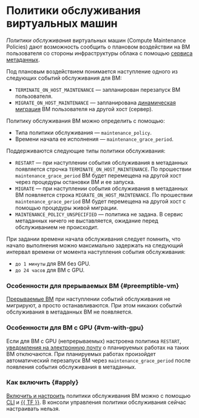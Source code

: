 # Политики обслуживания виртуальных машин

*Политики обслуживания* виртуальных машин (Compute Maintenance Policies) дают возможность сообщить о плановом воздействии на ВМ пользователя со стороны инфраструктуры облака с помощью [сервиса метаданных](vm-metadata.md).

Под плановым воздействием понимается наступление одного из следующих событий обслуживания для ВМ:

* `TERMINATE_ON_HOST_MAINTENANCE` — запланирован перезапуск ВМ пользователя.
* `MIGRATE_ON_HOST_MAINTENANCE` — запланирована [динамическая миграция](live-migration.md) ВМ пользователя на другой хост (сервер).

Политику обслуживания ВМ можно определить c помощью:

* Типа политики обслуживания — `maintenance_policy`.
* Времени начала ее исполнения — `maintenance_grace_period`.

Поддерживаются следующие типы политики обслуживания:

* `RESTART` — при наступлении события обслуживания в метаданных появляется строчка `TERMINATE_ON_HOST_MAINTENANCE`. По прошествии `maintenance_grace_period` ВМ будет перемещена на другой хост через процедуры остановки ВМ и ее запуска.
* `MIGRATE` — при наступлении события обслуживания в метаданных ВМ появляется строка `MIGRATE_ON_HOST_MAINTENANCE`. По прошествии `maintenance_grace_period` ВМ будет перемещена на другой хост с помощью процедуры живой миграции.
* `MAINTENANCE_POLICY_UNSPECIFIED` — политика не задана. В сервис метаданных ничего не выставляется, ожидание перед обслуживанием не происходит.

При задании времени начала обслуживания следует помнить, что начало выполнения можно максимально задержать на следующий интервал времени от момента наступления события обслуживания:

* `до 1 минуты` для ВМ без GPU.
* `до 24 часов` для ВМ с GPU.

### Особенности для прерываемых ВМ {#preemptible-vm}

[Прерываемые ВМ](preemptible-vm.md) при наступлении событий обслуживания не мигрируют, а просто останавливаются. При этом никаких событий обслуживания в метаданных ВМ не появляется.

### Особенности для ВМ с GPU {#vm-with-gpu}

Если для ВМ с GPU (непрерываемых) настроена политика `RESTART`, [уведомления на электронную почту](../../resource-manager/concepts/notify.md#technical) о планируемых работах на таких ВМ отключаются. При планируемых работах произойдет автоматический перезапуск ВМ через `maintenance_grace_period` после появления события обслуживания в метаданных.

### Как включить {#apply}

[Включить и настроить](../operations/vm-control/vm-update-policies.md) политики обслуживания ВМ можно с помощью [CLI](../../cli/index.yaml) и [{{ TF }}](../../tutorials/infrastructure-management/terraform-quickstart.md). В консоли управления политики обслуживания сейчас настраивать нельзя.
